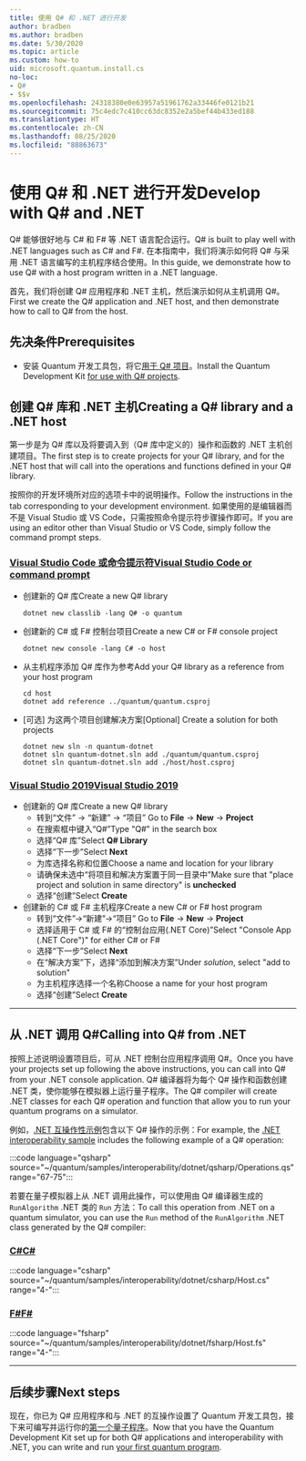 ```yaml
---
title: 使用 Q# 和 .NET 进行开发
author: bradben
ms.author: bradben
ms.date: 5/30/2020
ms.topic: article
ms.custom: how-to
uid: microsoft.quantum.install.cs
no-loc:
- Q#
- $$v
ms.openlocfilehash: 24318380e0e63957a51961762a33446fe0121b21
ms.sourcegitcommit: 75c4edc7c410cc63dc8352e2a5bef44b433ed188
ms.translationtype: HT
ms.contentlocale: zh-CN
ms.lasthandoff: 08/25/2020
ms.locfileid: "88863673"
---
```

# <a name="develop-with-no-locq-and-net"></a><span data-ttu-id="4abbc-102">使用 Q# 和 .NET 进行开发</span><span class="sxs-lookup"><span data-stu-id="4abbc-102">Develop with Q# and .NET</span></span>

<span data-ttu-id="4abbc-103">Q# 能够很好地与 C# 和 F# 等 .NET 语言配合运行。</span><span class="sxs-lookup"><span data-stu-id="4abbc-103">Q# is built to play well with .NET languages such as C# and F#.</span></span>
<span data-ttu-id="4abbc-104">在本指南中，我们将演示如何将 Q# 与采用 .NET 语言编写的主机程序结合使用。</span><span class="sxs-lookup"><span data-stu-id="4abbc-104">In this guide, we demonstrate how to use Q# with a host program written in a .NET language.</span></span>

<span data-ttu-id="4abbc-105">首先，我们将创建 Q# 应用程序和 .NET 主机，然后演示如何从主机调用 Q#。</span><span class="sxs-lookup"><span data-stu-id="4abbc-105">First we create the Q# application and .NET host, and then demonstrate how to call to Q# from the host.</span></span>

## <a name="prerequisites"></a><span data-ttu-id="4abbc-106">先决条件</span><span class="sxs-lookup"><span data-stu-id="4abbc-106">Prerequisites</span></span>

- <span data-ttu-id="4abbc-107">安装 Quantum 开发工具包，将它[用于 Q# 项目](xref:microsoft.quantum.install.standalone)。</span><span class="sxs-lookup"><span data-stu-id="4abbc-107">Install the Quantum Development Kit [for use with Q# projects](xref:microsoft.quantum.install.standalone).</span></span>

## <a name="creating-a-no-locq-library-and-a-net-host"></a><span data-ttu-id="4abbc-108">创建 Q# 库和 .NET 主机</span><span class="sxs-lookup"><span data-stu-id="4abbc-108">Creating a Q# library and a .NET host</span></span>

<span data-ttu-id="4abbc-109">第一步是为 Q# 库以及将要调入到（Q# 库中定义的）操作和函数的 .NET 主机创建项目。</span><span class="sxs-lookup"><span data-stu-id="4abbc-109">The first step is to create projects for your Q# library, and for the .NET host that will call into the operations and functions defined in your Q# library.</span></span>

<span data-ttu-id="4abbc-110">按照你的开发环境所对应的选项卡中的说明操作。</span><span class="sxs-lookup"><span data-stu-id="4abbc-110">Follow the instructions in the tab corresponding to your development environment.</span></span>
<span data-ttu-id="4abbc-111">如果使用的是编辑器而不是 Visual Studio 或 VS Code，只需按照命令提示符步骤操作即可。</span><span class="sxs-lookup"><span data-stu-id="4abbc-111">If you are using an editor other than Visual Studio or VS Code, simply follow the command prompt steps.</span></span>

### <a name="visual-studio-code-or-command-prompt"></a>[<span data-ttu-id="4abbc-112">Visual Studio Code 或命令提示符</span><span class="sxs-lookup"><span data-stu-id="4abbc-112">Visual Studio Code or command prompt</span></span>](#tab/tabid-cmdline)

- <span data-ttu-id="4abbc-113">创建新的 Q# 库</span><span class="sxs-lookup"><span data-stu-id="4abbc-113">Create a new Q# library</span></span>

  ```dotnetcli
  dotnet new classlib -lang Q# -o quantum
  ```

- <span data-ttu-id="4abbc-114">创建新的 C# 或 F# 控制台项目</span><span class="sxs-lookup"><span data-stu-id="4abbc-114">Create a new C# or F# console project</span></span>

  ```dotnetcli
  dotnet new console -lang C# -o host  
  ```

- <span data-ttu-id="4abbc-115">从主机程序添加 Q# 库作为参考</span><span class="sxs-lookup"><span data-stu-id="4abbc-115">Add your Q# library as a reference from your host program</span></span>

  ```dotnetcli
  cd host
  dotnet add reference ../quantum/quantum.csproj
  ```

- <span data-ttu-id="4abbc-116">[可选] 为这两个项目创建解决方案</span><span class="sxs-lookup"><span data-stu-id="4abbc-116">[Optional] Create a solution for both projects</span></span>

  ```dotnetcli
  dotnet new sln -n quantum-dotnet
  dotnet sln quantum-dotnet.sln add ./quantum/quantum.csproj
  dotnet sln quantum-dotnet.sln add ./host/host.csproj
  ```

### <a name="visual-studio-2019"></a>[<span data-ttu-id="4abbc-117">Visual Studio 2019</span><span class="sxs-lookup"><span data-stu-id="4abbc-117">Visual Studio 2019</span></span>](#tab/tabid-vs2019)

- <span data-ttu-id="4abbc-118">创建新的 Q# 库</span><span class="sxs-lookup"><span data-stu-id="4abbc-118">Create a new Q# library</span></span>
  - <span data-ttu-id="4abbc-119">转到“文件” -> “新建” -> “项目”  </span><span class="sxs-lookup"><span data-stu-id="4abbc-119">Go to **File** -> **New** -> **Project**</span></span>
  - <span data-ttu-id="4abbc-120">在搜索框中键入“Q#”</span><span class="sxs-lookup"><span data-stu-id="4abbc-120">Type "Q#" in the search box</span></span>
  - <span data-ttu-id="4abbc-121">选择“Q# 库”</span><span class="sxs-lookup"><span data-stu-id="4abbc-121">Select **Q# Library**</span></span>
  - <span data-ttu-id="4abbc-122">选择“下一步”</span><span class="sxs-lookup"><span data-stu-id="4abbc-122">Select **Next**</span></span>
  - <span data-ttu-id="4abbc-123">为库选择名称和位置</span><span class="sxs-lookup"><span data-stu-id="4abbc-123">Choose a name and location for your library</span></span>
  - <span data-ttu-id="4abbc-124">请确保未选中“将项目和解决方案置于同一目录中”</span><span class="sxs-lookup"><span data-stu-id="4abbc-124">Make sure that "place project and solution in same directory" is **unchecked**</span></span>
  - <span data-ttu-id="4abbc-125">选择“创建”</span><span class="sxs-lookup"><span data-stu-id="4abbc-125">Select **Create**</span></span>
- <span data-ttu-id="4abbc-126">创建新的 C# 或 F# 主机程序</span><span class="sxs-lookup"><span data-stu-id="4abbc-126">Create a new C# or F# host program</span></span>
  - <span data-ttu-id="4abbc-127">转到“文件”→“新建”→“项目”  </span><span class="sxs-lookup"><span data-stu-id="4abbc-127">Go to **File** → **New** → **Project**</span></span>
  - <span data-ttu-id="4abbc-128">选择适用于 C# 或 F# 的“控制台应用(.NET Core)”</span><span class="sxs-lookup"><span data-stu-id="4abbc-128">Select "Console App (.NET Core")" for either C# or F#</span></span>
  - <span data-ttu-id="4abbc-129">选择“下一步”</span><span class="sxs-lookup"><span data-stu-id="4abbc-129">Select **Next**</span></span>
  - <span data-ttu-id="4abbc-130">在“解决方案”下，选择“添加到解决方案”</span><span class="sxs-lookup"><span data-stu-id="4abbc-130">Under *solution*, select "add to solution"</span></span>
  - <span data-ttu-id="4abbc-131">为主机程序选择一个名称</span><span class="sxs-lookup"><span data-stu-id="4abbc-131">Choose a name for your host program</span></span>
  - <span data-ttu-id="4abbc-132">选择“创建”</span><span class="sxs-lookup"><span data-stu-id="4abbc-132">Select **Create**</span></span>

***

## <a name="calling-into-no-locq-from-net"></a><span data-ttu-id="4abbc-133">从 .NET 调用 Q#</span><span class="sxs-lookup"><span data-stu-id="4abbc-133">Calling into Q# from .NET</span></span>

<span data-ttu-id="4abbc-134">按照上述说明设置项目后，可从 .NET 控制台应用程序调用 Q#。</span><span class="sxs-lookup"><span data-stu-id="4abbc-134">Once you have your projects set up following the above instructions, you can call into Q# from your .NET console application.</span></span>
<span data-ttu-id="4abbc-135">Q# 编译器将为每个 Q# 操作和函数创建 .NET 类，使你能够在模拟器上运行量子程序。</span><span class="sxs-lookup"><span data-stu-id="4abbc-135">The Q# compiler will create .NET classes for each Q# operation and function that allow you to run your quantum programs on a simulator.</span></span>

<span data-ttu-id="4abbc-136">例如，[.NET 互操作性示例](https://github.com/microsoft/Quantum/tree/master/samples/interoperability/dotnet)包含以下 Q# 操作的示例：</span><span class="sxs-lookup"><span data-stu-id="4abbc-136">For example, the [.NET interoperability sample](https://github.com/microsoft/Quantum/tree/master/samples/interoperability/dotnet) includes the following example of a Q# operation:</span></span>

:::code language="qsharp" source="~/quantum/samples/interoperability/dotnet/qsharp/Operations.qs" range="67-75":::

<span data-ttu-id="4abbc-137">若要在量子模拟器上从 .NET 调用此操作，可以使用由 Q# 编译器生成的 `RunAlgorithm` .NET 类的 `Run` 方法：</span><span class="sxs-lookup"><span data-stu-id="4abbc-137">To call this operation from .NET on a quantum simulator, you can use the `Run` method of the `RunAlgorithm` .NET class generated by the Q# compiler:</span></span>

### <a name="c"></a>[<span data-ttu-id="4abbc-138">C#</span><span class="sxs-lookup"><span data-stu-id="4abbc-138">C#</span></span>](#tab/tabid-csharp)

:::code language="csharp" source="~/quantum/samples/interoperability/dotnet/csharp/Host.cs" range="4-":::

### <a name="f"></a>[<span data-ttu-id="4abbc-139">F#</span><span class="sxs-lookup"><span data-stu-id="4abbc-139">F#</span></span>](#tab/tabid-fsharp)

:::code language="fsharp" source="~/quantum/samples/interoperability/dotnet/fsharp/Host.fs" range="4-":::

***
    
## <a name="next-steps"></a><span data-ttu-id="4abbc-140">后续步骤</span><span class="sxs-lookup"><span data-stu-id="4abbc-140">Next steps</span></span>

<span data-ttu-id="4abbc-141">现在，你已为 Q# 应用程序和与 .NET 的互操作设置了 Quantum 开发工具包，接下来可编写并运行你的[第一个量子程序](xref:microsoft.quantum.quickstarts.qrng)。</span><span class="sxs-lookup"><span data-stu-id="4abbc-141">Now that you have the Quantum Development Kit set up for both Q# applications and interoperability with .NET, you can write and run [your first quantum program](xref:microsoft.quantum.quickstarts.qrng).</span></span>
